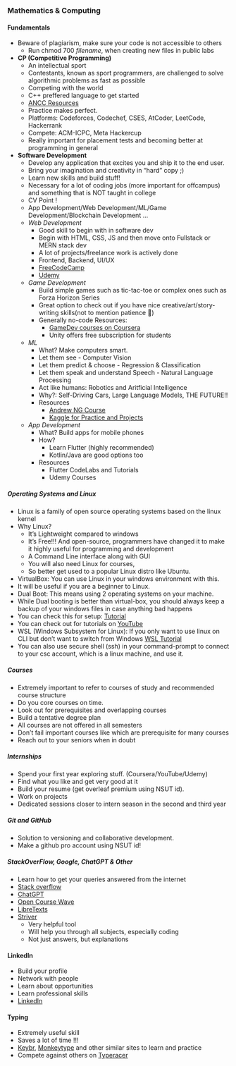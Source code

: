 ### Mathematics & Computing

#### Fundamentals
- Beware of plagiarism, make sure your code is not accessible to others
    - Run chmod 700 *filename*, when creating new files in public labs
- **CP (Competitive Programming)**
    - An intellectual sport
    - Contestants, known as sport programmers, are challenged to solve algorithmic problems as fast as possible 
    - Competing with the world
    - C++ preffered language to get started
    - [ANCC Resources](https://ancc-iitd.github.io/competitive-programming-resources/)
    - Practice makes perfect.
	- Platforms: Codeforces, Codechef, CSES, AtCoder, LeetCode, Hackerrank
    - Compete: ACM-ICPC, Meta Hackercup
    - Really important for placement tests and becoming better at programming in general
- **Software Development**
    - Develop any application that excites you and ship it to the end user.
    - Bring your imagination and creativity in “hard” copy ;) 
    - Learn new skills and build stuff!
    - Necessary for a lot of coding jobs (more important for offcampus) and something that is NOT taught in college
    - CV Point !
    - App Development/Web Development/ML/Game Development/Blockchain Development ...
    - *Web Development*
        - Good skill to begin with in software dev
        - Begin with HTML, CSS, JS and then move onto Fullstack or MERN stack dev
        - A lot of projects/freelance work is actively done
        - Frontend, Backend, UI/UX 
        - [FreeCodeCamp](https://www.freecodecamp.org/)
        - [Udemy](https://www.udemy.com/)
    - *Game Development*
        - Build simple games such as tic-tac-toe or complex ones such as Forza Horizon Series
        - Great option to check out if you have nice creative/art/story-writing skills(not to mention patience 🤕)
        - Generally no-code
        Resources:
            - [GameDev courses on Coursera](https://www.coursera.org/specializations/game-design-and-development)
            - Unity offers free subscription for students
    - *ML*
        - What? Make computers smart.
        - Let them see - Computer Vision    
        - Let them predict & choose - Regression & Classification 
        - Let them speak and understand Speech - Natural Language Processing
        - Act like humans: Robotics and Aritficial Intelligence
        - Why?: Self-Driving Cars, Large Language Models, 
        THE FUTURE!!
        - Resources
            - [Andrew NG Course](https://www.coursera.org/specializations/machine-learning-introduction)
            - [Kaggle for Practice and Projects](https://www.kaggle.com/)
    - *App Development*
        - What? Build apps for mobile phones
        - How?
            - Learn Flutter (highly recommended)
            - Kotlin/Java are good options too
        - Resources
            - Flutter CodeLabs and Tutorials
            - Udemy Courses
##### Operating Systems and Linux
    
- Linux is a family of open source operating systems based on the linux kernel
- Why Linux?
    - It’s Lightweight compared to windows
    - It’s Free!!! And open-source, programmers have changed it to make it highly useful for programming and development
    - A Command Line interface along with GUI
    - You will also need Linux for courses,
    - So better get used to a popular Linux distro like Ubuntu.
- VirtualBox: You can use Linux in your windows environment with this.
- It will be useful if you are a beginner to Linux.
- Dual Boot: This means using 2 operating systems on your machine.
- While Dual booting is better than virtual-box, you should always keep a backup of your windows files in case anything bad happens
- You can check this for setup: [Tutorial](https://www.youtube.com/watch?v=v1JVqd8M3Yc)
-  You can check out for tutorials on [YouTube](https://www.youtube.com/watch?v=mXyN1aJYefc)
- WSL (Windows Subsystem for Linux): If you only want to use linux on CLI but don’t want to switch from Windows [WSL Tutorial](https://www.youtube.com/watch?v=GvHc8KvoVIA)
- You can also use secure shell (ssh) in your command-prompt to connect to your csc account, which is a linux machine, and use it.

##### Courses
- Extremely important to refer to courses of study and recommended course structure
- Do you core courses on time.
- Look out for prerequisites and overlapping courses
- Build a tentative degree plan
- All courses are not offered in all semesters
- Don’t fail important courses like which are prerequisite for many courses
- Reach out to your seniors when in doubt

##### Internships
- Spend your first year exploring stuff. (Coursera/YouTube/Udemy)
- Find what you like and get very good at it 
- Build your resume (get overleaf premium using NSUT id).
- Work on projects
- Dedicated sessions closer to intern season in the second and third year

##### Git and GitHub
- Solution to versioning and collaborative development.
- Make a github pro account using NSUT id! 
  
##### StackOverFlow, Google, ChatGPT & Other
- Learn how to get your queries answered from the internet
- [Stack overflow](https://stackoverflow.com/)
- [ChatGPT](https://chat.openai.com/)
- [Open Course Wave](https://ocw.mit.edu/)
- [LibreTexts](https://libretexts.org/)
- [Striver](https://takeuforward.org/)
    - Very helpful tool
    - Will help you through all subjects, especially coding 
    - Not just answers, but explanations

#### LinkedIn
- Build your profile
- Network with people
- Learn about opportunities
- Learn professional skills
- [LinkedIn](https://www.linkedin.com/)

#### Typing
- Extremely useful skill
- Saves a lot of time !!!
- [Keybr](https://www.keybr.com/), [Monkeytype](https://monkeytype.com/) and other similar sites to learn and practice
- Compete against others on [Typeracer](https://play.typeracer.com/)


